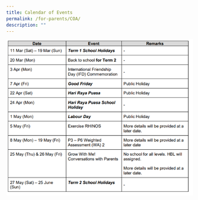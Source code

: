 ```yaml
---
title: Calendar of Events
permalink: /for-parents/COA/
description: ""
---
```

![](/images/COA%202.png)